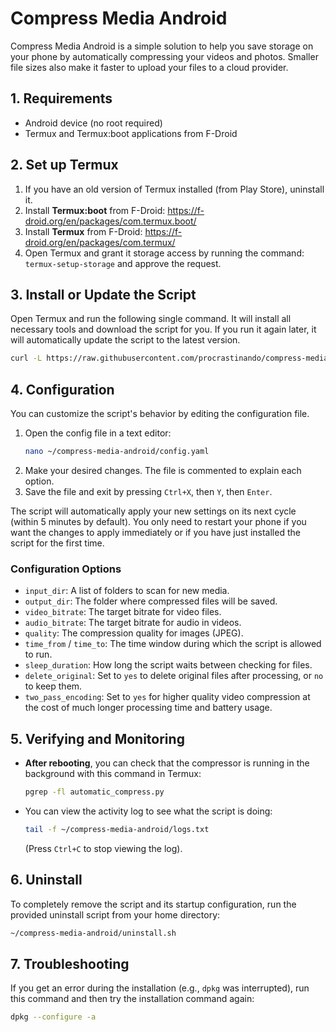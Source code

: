 <!-- # Compress Media Android
Compress Media Android is a simple solution to help you save storage on your phone by automatically compressing your videos and photos. Smaller file sizes make it easier and faster to upload your files to a cloud provider.

### 1. Requirements
* Android device (no root required)
### 2. Set up Termux
* If you have termux installed, uninstall it.
* Install Termux:boot https://f-droid.org/en/packages/com.termux.boot/
* Install Termux https://f-droid.org/en/packages/com.termux/
* **Give storage access to termux**
### 3. Install/update the script
Open Termux and run the following command:
```
curl -L https://raw.githubusercontent.com/procrastinando/compress-media-android/master/install.sh | bash
```
### 4. Verifying the Script
Restart the phone, To check that the compressor is running in the background, run the following command in Termux:
```
pgrep -fl automatic_compress.py
```
You can set your own configuration running the command `nano ~/compress-media-android/config.txt`, ctrl X Y to save, every modification requires the phone to restart.
### 5. Troubleshooting
If you get an error during the installation, run this command: `dpkg --configure -a` select `N` and try again. -->

# Compress Media Android

Compress Media Android is a simple solution to help you save storage on your phone by automatically compressing your videos and photos. Smaller file sizes also make it faster to upload your files to a cloud provider.

## 1. Requirements
*   Android device (no root required)
*   Termux and Termux:boot applications from F-Droid

## 2. Set up Termux
1.  If you have an old version of Termux installed (from Play Store), uninstall it.
2.  Install **Termux:boot** from F-Droid: https://f-droid.org/en/packages/com.termux.boot/
3.  Install **Termux** from F-Droid: https://f-droid.org/en/packages/com.termux/
4.  Open Termux and grant it storage access by running the command: `termux-setup-storage` and approve the request.

## 3. Install or Update the Script
Open Termux and run the following single command. It will install all necessary tools and download the script for you. If you run it again later, it will automatically update the script to the latest version.

```bash
curl -L https://raw.githubusercontent.com/procrastinando/compress-media-android/master/install-update.sh | bash
```

## 4. Configuration
You can customize the script's behavior by editing the configuration file.

1.  Open the config file in a text editor:
    ```bash
    nano ~/compress-media-android/config.yaml
    ```
2.  Make your desired changes. The file is commented to explain each option.
3.  Save the file and exit by pressing `Ctrl+X`, then `Y`, then `Enter`.

The script will automatically apply your new settings on its next cycle (within 5 minutes by default). You only need to restart your phone if you want the changes to apply immediately or if you have just installed the script for the first time.

### Configuration Options
*   `input_dir`: A list of folders to scan for new media.
*   `output_dir`: The folder where compressed files will be saved.
*   `video_bitrate`: The target bitrate for video files.
*   `audio_bitrate`: The target bitrate for audio in videos.
*   `quality`: The compression quality for images (JPEG).
*   `time_from` / `time_to`: The time window during which the script is allowed to run.
*   `sleep_duration`: How long the script waits between checking for files.
*   `delete_original`: Set to `yes` to delete original files after processing, or `no` to keep them.
*   `two_pass_encoding`: Set to `yes` for higher quality video compression at the cost of much longer processing time and battery usage.

## 5. Verifying and Monitoring
*   **After rebooting**, you can check that the compressor is running in the background with this command in Termux:
    ```bash
    pgrep -fl automatic_compress.py
    ```
*   You can view the activity log to see what the script is doing:
    ```bash
    tail -f ~/compress-media-android/logs.txt
    ```
    (Press `Ctrl+C` to stop viewing the log).

## 6. Uninstall
To completely remove the script and its startup configuration, run the provided uninstall script from your home directory:
```bash
~/compress-media-android/uninstall.sh
```

## 7. Troubleshooting
If you get an error during the installation (e.g., `dpkg` was interrupted), run this command and then try the installation command again:
```bash
dpkg --configure -a
```